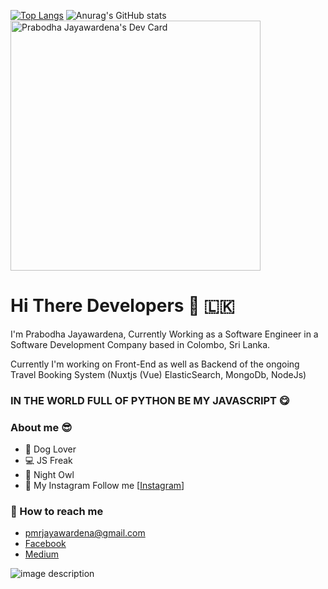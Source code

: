 [![Top Langs](https://github-readme-stats.vercel.app/api/top-langs/?username=pmrjayawardena&layout=compact)](https://github.com/anuraghazra/github-readme-stats)
![Anurag's GitHub stats](https://github-readme-stats.vercel.app/api?username=pmrjayawardena&show_icons=true&theme=radical)
<a href="https://app.daily.dev/pmrjayawardena"><img src="https://api.daily.dev/devcards/270663126ece47a8a5709a1ae6d6684b.png?r=vqz" width="400" alt="Prabodha Jayawardena's Dev Card"/></a>


# Hi There Developers 👋 🇱🇰

I'm Prabodha Jayawardena, Currently Working as a Software Engineer in a Software Development Company based in Colombo, Sri Lanka.

Currently I'm working on Front-End as well as Backend of the ongoing Travel Booking System (Nuxtjs (Vue) ElasticSearch, MongoDb, NodeJs)

### IN THE WORLD FULL OF PYTHON BE MY JAVASCRIPT 😋

### About me 😎

- 🐶 Dog Lover
- 💻 JS Freak
- ‍👤 Night Owl
- 📸 My Instagram Follow me [[Instagram](https://www.instagram.com/prabodha_j)]

### 📮 How to reach me

- [pmrjayawardena@gmail.com](mailto:pmrjayawardena@gmail.com)
- [Facebook](https://www.facebook.com/dev.prabodha)
- [Medium](https://medium.com/@pmrjayawardena)

![image description](https://user-images.githubusercontent.com/3369400/133268513-5bfe2f93-4402-42c9-a403-81c9e86934b6.jpeg)
